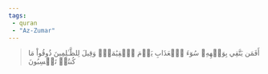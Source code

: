 ```yaml
---
tags: 
 - quran 
 - "Az-Zumar"
---
```


> أَفَمَن يَتَّقِي بِوَجۡهِهِۦ سُوٓءَ ٱلۡعَذَابِ يَوۡمَ ٱلۡقِيَٰمَةِۚ وَقِيلَ لِلظَّـٰلِمِينَ ذُوقُواْ مَا كُنتُمۡ تَكۡسِبُونَ
